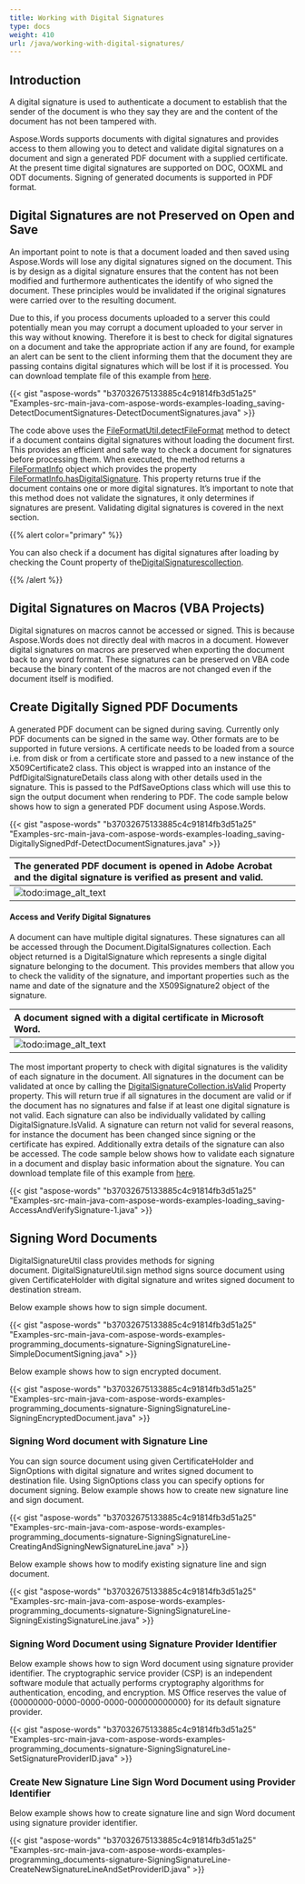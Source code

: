```yaml
---
title: Working with Digital Signatures
type: docs
weight: 410
url: /java/working-with-digital-signatures/
---
```


## **Introduction**

A digital signature is used to authenticate a document to establish that the sender of the document is who they say they are and the content of the document has not been tampered with.

Aspose.Words supports documents with digital signatures and provides access to them allowing you to detect and validate digital signatures on a document and sign a generated PDF document with a supplied certificate. At the present time digital signatures are supported on DOC, OOXML and ODT documents. Signing of generated documents is supported in PDF format.

## **Digital Signatures are not Preserved on Open and Save**

An important point to note is that a document loaded and then saved using Aspose.Words will lose any digital signatures signed on the document. This is by design as a digital signature ensures that the content has not been modified and furthermore authenticates the identify of who signed the document. These principles would be invalidated if the original signatures were carried over to the resulting document.

Due to this, if you process documents uploaded to a server this could potentially mean you may corrupt a document uploaded to your server in this way without knowing. Therefore it is best to check for digital signatures on a document and take the appropriate action if any are found, for example an alert can be sent to the client informing them that the document they are passing contains digital signatures which will be lost if it is processed. You can download template file of this example from [here](https://github.com/aspose-words/Aspose.Words-for-Java/blob/master/Examples/src/main/resources/com/aspose/words/examples/loading_saving/DetectDocumentSignatures/Document.Signed.docx).

{{< gist "aspose-words" "b37032675133885c4c91814fb3d51a25" "Examples-src-main-java-com-aspose-words-examples-loading_saving-DetectDocumentSignatures-DetectDocumentSignatures.java" >}}

The code above uses the [FileFormatUtil.detectFileFormat](http://www.aspose.com/api/java/words/com.aspose.words/classes/fileformatutil/methods/detectFileFormat\(java.io.InputStream\)/) method to detect if a document contains digital signatures without loading the document first. This provides an efficient and safe way to check a document for signatures before processing them. When executed, the method returns a [FileFormatInfo](http://www.aspose.com/api/java/words/com.aspose.words/classes/FileFormatInfo) object which provides the property [FileFormatInfo.hasDigitalSignature](http://www.aspose.com/api/java/words/com.aspose.words/classes/fileformatinfo/methods/hasDigitalSignature\(\)/). This property returns true if the document contains one or more digital signatures. It’s important to note that this method does not validate the signatures, it only determines if signatures are present. Validating digital signatures is covered in the next section.

{{% alert color="primary" %}} 

You can also check if a document has digital signatures after loading by checking the Count property of the[DigitalSignaturescollection](http://www.aspose.com/api/java/words/com.aspose.words/classes/DigitalSignatureCollection).

{{% /alert %}} 

## **Digital Signatures on Macros (VBA Projects)**

Digital signatures on macros cannot be accessed or signed. This is because Aspose.Words does not directly deal with macros in a document. However digital signatures on macros are preserved when exporting the document back to any word format. These signatures can be preserved on VBA code because the binary content of the macros are not changed even if the document itself is modified.

## **Create Digitally Signed PDF Documents**

A generated PDF document can be signed during saving. Currently only PDF documents can be signed in the same way. Other formats are to be supported in future versions. A certificate needs to be loaded from a source i.e. from disk or from a certificate store and passed to a new instance of the X509Certificate2 class. This object is wrapped into an instance of the PdfDigitalSignatureDetails class along with other details used in the signature. This is passed to the PdfSaveOptions class which will use this to sign the output document when rendering to PDF. The code sample below shows how to sign a generated PDF document using Aspose.Words.

{{< gist "aspose-words" "b37032675133885c4c91814fb3d51a25" "Examples-src-main-java-com-aspose-words-examples-loading_saving-DigitallySignedPdf-DetectDocumentSignatures.java" >}}

|The generated PDF document is opened in Adobe Acrobat and the digital signature is verified as present and valid.|
| :- |
|![todo:image_alt_text](http://i.imgur.com/ThH0zHa.png)|

#### **Access and Verify Digital Signatures**

A document can have multiple digital signatures. These signatures can all be accessed through the Document.DigitalSignatures collection. Each object returned is a DigitalSignature which represents a single digital signature belonging to the document. This provides members that allow you to check the validity of the signature, and important properties such as the name and date of the signature and the X509Signature2 object of the signature.

|A document signed with a digital certificate in Microsoft Word.|
| :- |
|![todo:image_alt_text](http://i.imgur.com/BAD1iP3.png)|
The most important property to check with digital signatures is the validity of each signature in the document. All signatures in the document can be validated at once by calling the [DigitalSignatureCollection.isValid](http://www.aspose.com/api/java/words/com.aspose.words/classes/digitalsignaturecollection/methods/isValid\(\)/) Property property. This will return true if all signatures in the document are valid or if the document has no signatures and false if at least one digital signature is not valid. Each signature can also be individually validated by calling DigitalSignature.IsValid. A signature can return not valid for several reasons, for instance the document has been changed since signing or the certificate has expired. Additionally extra details of the signature can also be accessed. The code sample below shows how to validate each signature in a document and display basic information about the signature. You can download template file of this example from [here](https://github.com/aspose-words/Aspose.Words-for-Java/blob/master/Examples/src/main/resources/com/aspose/words/examples/loading_saving/DetectDocumentSignatures/Document.Signed.docx).

{{< gist "aspose-words" "b37032675133885c4c91814fb3d51a25" "Examples-src-main-java-com-aspose-words-examples-loading_saving-AccessAndVerifySignature-1.java" >}}

## **Signing Word Documents**

DigitalSignatureUtil class provides methods for signing document. DigitalSignatureUtil.sign method signs source document using given CertificateHolder with digital signature and writes signed document to destination stream. 

Below example shows how to sign simple document. 

{{< gist "aspose-words" "b37032675133885c4c91814fb3d51a25" "Examples-src-main-java-com-aspose-words-examples-programming_documents-signature-SigningSignatureLine-SimpleDocumentSigning.java" >}}

Below example shows how to sign encrypted document. 

{{< gist "aspose-words" "b37032675133885c4c91814fb3d51a25" "Examples-src-main-java-com-aspose-words-examples-programming_documents-signature-SigningSignatureLine-SigningEncryptedDocument.java" >}}

### **Signing Word document with Signature Line**

You can sign source document using given CertificateHolder and SignOptions with digital signature and writes signed document to destination file. Using SignOptions class you can specify options for document signing. Below example shows how to create new signature line and sign document. 

{{< gist "aspose-words" "b37032675133885c4c91814fb3d51a25" "Examples-src-main-java-com-aspose-words-examples-programming_documents-signature-SigningSignatureLine-CreatingAndSigningNewSignatureLine.java" >}}

Below example shows how to modify existing signature line and sign document. 

{{< gist "aspose-words" "b37032675133885c4c91814fb3d51a25" "Examples-src-main-java-com-aspose-words-examples-programming_documents-signature-SigningSignatureLine-SigningExistingSignatureLine.java" >}}

### **Signing Word Document using Signature Provider Identifier**

Below example shows how to sign Word document using signature provider identifier. The cryptographic service provider (CSP) is an independent software module that actually performs cryptography algorithms for authentication, encoding, and encryption. MS Office reserves the value of {00000000-0000-0000-0000-000000000000} for its default signature provider.

{{< gist "aspose-words" "b37032675133885c4c91814fb3d51a25" "Examples-src-main-java-com-aspose-words-examples-programming_documents-signature-SigningSignatureLine-SetSignatureProviderID.java" >}}

### **Create New Signature Line Sign Word Document using Provider Identifier**

Below example shows how to create signature line and sign Word document using signature provider identifier.

{{< gist "aspose-words" "b37032675133885c4c91814fb3d51a25" "Examples-src-main-java-com-aspose-words-examples-programming_documents-signature-SigningSignatureLine-CreateNewSignatureLineAndSetProviderID.java" >}}
